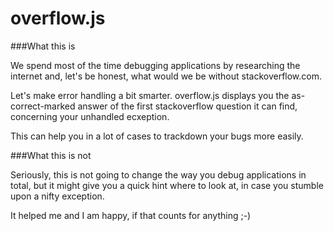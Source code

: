 overflow.js
===========

###What this is

We spend most of the time debugging applications by researching the internet and, let's be honest, what would we be without stackoverflow.com.

Let's make error handling a bit smarter. overflow.js displays you the as-correct-marked answer of the first stackoverflow question it can find, concerning your unhandled ecxeption.

This can help you in a lot of cases to trackdown your bugs more easily.

###What this is not

Seriously, this is not going to change the way you debug applications in total, but it might give you a quick hint where to look at, in case you stumble upon a nifty exception.

It helped me and I am happy, if that counts for anything ;-)
